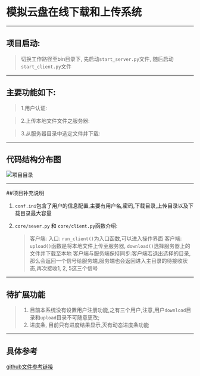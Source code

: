 
# 模拟云盘在线下载和上传系统

---

## 项目启动:

> 切换工作路径至bin目录下, 先启动`start_server.py`文件, 随后启动`start_client.py`文件

---

## 主要功能如下:
> 1.用户认证:

> 2.上传本地文件文件之服务器:

> 3.从服务器目录中选定文件并下载:

---

## 代码结构分布图
![项目目录](http://oyhijg3iv.bkt.clouddn.com/%E6%B7%B1%E5%BA%A6%E6%88%AA%E5%9B%BE_%E9%80%89%E6%8B%A9%E5%8C%BA%E5%9F%9F_20180128143535.png)

---

##项目补充说明

1. `conf.ini`包含了用户的信息配置,主要有用户名,密码,下载目录,上传目录以及下载目录最大容量

2. `core/sever.py` 和 `core/client.py`函数介绍:
	> 客户端: 入口: `run_client()`为入口函数,可以进入操作界面
	> 客户端: `upload()`函数是将本地文件上传至服务器, `download()`选择服务器上的文件并下载至本地
	> 客户端与服务端保持同步:客户端若退出选择的目录,那么会返回一个信号给服务端,服务端也会返回进入主目录的待接收状态,再次接收1, 2, 5这三个信号

---

## 待扩展功能
> 1. 目前本系统没有设置用户注册功能,之有三个用户,注意,用户`download`目录和`upload`目录不可随意更改;
> 2. 进度条, 目前只有进度结果显示,灭有动态进度条功能

---

## 具体参考

[github文件参考链接](http://github.com/Fangqihan/FtpSys)



